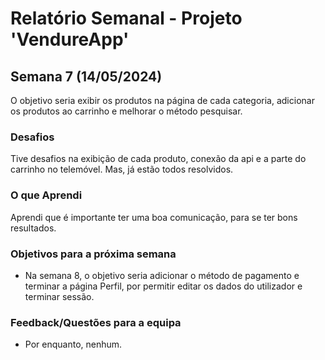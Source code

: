 # Relatório Semanal - Projeto 'VendureApp'

## Semana 7 (14/05/2024)

O objetivo seria exibir os produtos na página de cada categoria, adicionar os produtos ao carrinho e melhorar o método pesquisar.

### Desafios

Tive desafios na exibição de cada produto, conexão da api e a parte do carrinho no telemóvel. Mas, já estão todos resolvidos. 

### O que Aprendi

Aprendi que é importante ter uma boa comunicação, para se ter bons resultados. 

### Objetivos para a próxima semana

- Na semana 8, o objetivo seria adicionar o método de pagamento e terminar a página Perfil, por permitir editar os dados do utilizador e terminar sessão. 

### Feedback/Questões para a equipa

- Por enquanto, nenhum.

